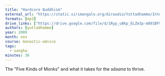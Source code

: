 ```yaml
---
title: "Hardcore Buddhism"
external_url: "https://static.sirimangalo.org/diraudio/Yuttadhammo/Internet/091105_CoreBuddhism.mp3"
formats: [mp3]
drive_links: ["https://drive.google.com/file/d/1Ryp_uBkp_ELZm3p-m891BF9CFBFqsIug/view?usp=drivesdk"]
authors: [yuttadhammo]
year: 2009
month: nov
course: monastic-advice
tags:
  - sangha
minutes: 36
---
```


The "Five Kinds of Monks" and what it takes for the _sāsana_ to thrive.
